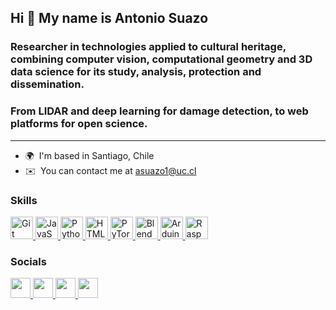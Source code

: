 ## Hi 👋 My name is Antonio Suazo


### Researcher in technologies applied to cultural heritage, combining computer vision, computational geometry and 3D data science for its study, analysis, protection and dissemination. 
### From LIDAR and deep learning for damage detection, to web platforms for open science.
---------------------------------------------------------------------------------------------------------------------------------------------------------------------------------------------------------------------------------------------------------------------------------------

* 🌍  I'm based in Santiago, Chile
* ✉️  You can contact me at [asuazo1@uc.cl](mailto:asuazo1@uc.cl)

<!--
**evidenciavisual/evidenciavisual** is a ✨ _special_ ✨ repository because its `README.md` (this file) appears on your GitHub profile.

Here are some ideas to get you started:

- 🔭 I’m currently working on ...
- 🌱 I’m currently learning ...
- 👯 I’m looking to collaborate on ...
- 🤔 I’m looking for help with ...
- 💬 Ask me about ...
- 📫 How to reach me: ...
- 😄 Pronouns: ...
- ⚡ Fun fact: ...
-->

### Skills


<p align="left">
	<a href="https://git-scm.com/" target="_blank" rel="noreferrer">
		<img src="https://raw.githubusercontent.com/danielcranney/readme-generator/main/public/icons/skills/git-colored.svg" width="36" height="36" alt="Git" />
	</a>
	<a href="https://developer.mozilla.org/en-US/docs/Web/JavaScript" target="_blank" rel="noreferrer">
		<img src="https://raw.githubusercontent.com/danielcranney/readme-generator/main/public/icons/skills/javascript-colored.svg" width="36" height="36" alt="JavaScript" />
	</a>
	<a href="https://www.python.org/" target="_blank" rel="noreferrer">
		<img src="https://raw.githubusercontent.com/danielcranney/readme-generator/main/public/icons/skills/python-colored.svg" width="36" height="36" alt="Python" />
	</a><a href="https://developer.mozilla.org/en-US/docs/Glossary/HTML5" target="_blank" rel="noreferrer">
		<img src="https://raw.githubusercontent.com/danielcranney/readme-generator/main/public/icons/skills/html5-colored.svg" width="36" height="36" alt="HTML5" />
	</a><a href="https://pytorch.org/" target="_blank" rel="noreferrer">
		<img src="https://raw.githubusercontent.com/danielcranney/readme-generator/main/public/icons/skills/pytorch-colored.svg" width="36" height="36" alt="PyTorch" />
	</a><a href="https://www.blender.org/" target="_blank" rel="noreferrer">
		<img src="https://raw.githubusercontent.com/danielcranney/readme-generator/main/public/icons/skills/blender-colored.svg" width="36" height="36" alt="Blender" />
	</a><a href="https://store.arduino.cc/" target="_blank" rel="noreferrer">
		<img src="https://raw.githubusercontent.com/danielcranney/readme-generator/main/public/icons/skills/arduino-colored.svg" width="36" height="36" alt="Arduino" />
	</a><a href="https://www.raspberrypi.org/" target="_blank" rel="noreferrer">
		<img src="https://raw.githubusercontent.com/danielcranney/readme-generator/main/public/icons/skills/raspberrypi-colored.svg" width="36" height="36" alt="Raspberry Pi" />
	</a>
</p>


### Socials

<p align="left"> 
	<a href="https://www.codepen.io/evidenciavisual" target="_blank" rel="noreferrer"> 
		<picture> <source media="(prefers-color-scheme: dark)" srcset="https://raw.githubusercontent.com/danielcranney/readme-generator/main/public/icons/socials/codepen-dark.svg" /> <source media="(prefers-color-scheme: light)" srcset="https://raw.githubusercontent.com/danielcranney/readme-generator/main/public/icons/socials/codepen.svg" /> 
		<img src="https://raw.githubusercontent.com/danielcranney/readme-generator/main/public/icons/socials/codepen.svg" width="32" height="32" /> </picture> 
	</a>
	<a href="https://www.dev.to/antoniosuazo" target="_blank" rel="noreferrer"> 
		<picture> <source media="(prefers-color-scheme: dark)" srcset="https://raw.githubusercontent.com/danielcranney/readme-generator/main/public/icons/socials/devdotto-dark.svg" /> <source media="(prefers-color-scheme: light)" srcset="https://raw.githubusercontent.com/danielcranney/readme-generator/main/public/icons/socials/devdotto.svg" /> 
		<img src="https://raw.githubusercontent.com/danielcranney/readme-generator/main/public/icons/socials/devdotto.svg" width="32" height="32" /> </picture> 
	</a>
	<a href="https://www.github.com/evidenciavisual" target="_blank" rel="noreferrer"> 
		<picture> <source media="(prefers-color-scheme: dark)" srcset="https://raw.githubusercontent.com/danielcranney/readme-generator/main/public/icons/socials/github-dark.svg" /> <source media="(prefers-color-scheme: light)" srcset="https://raw.githubusercontent.com/danielcranney/readme-generator/main/public/icons/socials/github.svg" /> 
		<img src="https://raw.githubusercontent.com/danielcranney/readme-generator/main/public/icons/socials/github.svg" width="32" height="32" /> </picture> 
	</a>
	<a href="https://www.linkedin.com/in/asuazo/" target="_blank" rel="noreferrer"> 
		<picture> <source media="(prefers-color-scheme: dark)" srcset="https://raw.githubusercontent.com/danielcranney/readme-generator/main/public/icons/socials/linkedin-dark.svg" /> <source media="(prefers-color-scheme: light)" srcset="https://raw.githubusercontent.com/danielcranney/readme-generator/main/public/icons/socials/linkedin.svg" /> 
		<img src="https://raw.githubusercontent.com/danielcranney/readme-generator/main/public/icons/socials/linkedin.svg" width="32" height="32" /> </picture> 
	</a>
</p>
